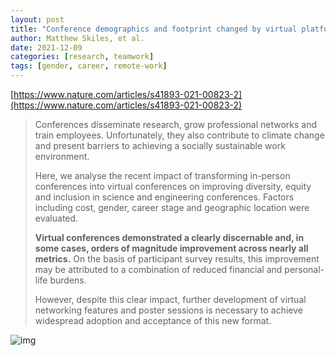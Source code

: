```yaml
---
layout: post
title: "Conference demographics and footprint changed by virtual platforms"
author: Matthew Skiles, et al.
date: 2021-12-09
categories: [research, teamwork]
tags: [gender, career, remote-work]
---
```


[https://www.nature.com/articles/s41893-021-00823-2](https://www.nature.com/articles/s41893-021-00823-2)

> Conferences disseminate research, grow professional networks and train employees. Unfortunately, they also contribute to climate change and present barriers to achieving a socially sustainable work environment. 
>
> Here, we analyse the recent impact of transforming in-person conferences into virtual conferences on improving diversity, equity and inclusion in science and engineering conferences. Factors including cost, gender, career stage and geographic location were evaluated. 
>
> **Virtual conferences demonstrated a clearly discernable and, in some cases, orders of magnitude improvement across nearly all metrics.** On the basis of participant survey results, this improvement may be attributed to a combination of reduced financial and personal-life burdens. 
>
> However, despite this clear impact, further development of virtual networking features and poster sessions is necessary to achieve widespread adoption and acceptance of this new format.

![img](https://media.springernature.com/full/springer-static/image/art%3A10.1038%2Fs41893-021-00823-2/MediaObjects/41893_2021_823_Fig2_HTML.png?as=webp)
